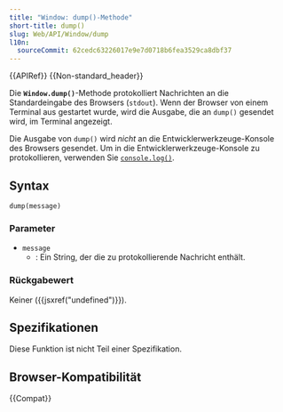 ```yaml
---
title: "Window: dump()-Methode"
short-title: dump()
slug: Web/API/Window/dump
l10n:
  sourceCommit: 62cedc63226017e9e7d0718b6fea3529ca8dbf37
---
```


{{APIRef}} {{Non-standard_header}}

Die **`Window.dump()`**-Methode protokolliert Nachrichten an die Standardeingabe des Browsers (`stdout`). Wenn der Browser von einem Terminal aus gestartet wurde, wird die Ausgabe, die an `dump()` gesendet wird, im Terminal angezeigt.

Die Ausgabe von `dump()` wird _nicht_ an die Entwicklerwerkzeuge-Konsole des Browsers gesendet. Um in die Entwicklerwerkzeuge-Konsole zu protokollieren, verwenden Sie [`console.log()`](/de/docs/Web/API/console/log_static).

## Syntax

```js-nolint
dump(message)
```

### Parameter

- `message`
  - : Ein String, der die zu protokollierende Nachricht enthält.

### Rückgabewert

Keiner ({{jsxref("undefined")}}).

## Spezifikationen

Diese Funktion ist nicht Teil einer Spezifikation.

## Browser-Kompatibilität

{{Compat}}
